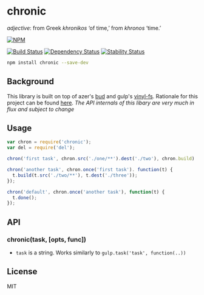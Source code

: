 # chronic 

*adjective*: from Greek *khronikos* ‘of time,’ from *khronos* ‘time.’

[![NPM](https://nodei.co/npm/chronic.png)](https://nodei.co/npm/chronic/)

[![Build Status](https://img.shields.io/travis/codingalchemy/chronic.svg?style=flat-square)](https://travis-ci.org/codingalchemy/chronic)
[![Dependency Status](https://img.shields.io/david/codingalchemy/chronic.svg?style=flat-square)](https://david-dm.org/codingalchemy/chronic)
[![Stability Status](https://img.shields.io/badge/stability-unstable-orange.svg?style=flat-square)](https://github.com/dominictarr/stability#experimental)

```bash
npm install chronic --save-dev
```

## Background

This library is built on top of azer's [bud](https://github.com/azer/bud) and gulp's [vinyl-fs](https://github.com/wearefractal/vinyl-fs). Rationale for this project can be found [here](https://github.com/codingalchemy/chronic/blob/master/RATIONALE.md).
*The API internals of this libary are very much in flux and subject to change*


## Usage

``` js
var chron = require('chronic');
var del = require('del');

chron('first task', chron.src('./one/**').dest('./two'), chron.build)

chron('another task', chron.once('first task'). function(t) {
  t.build(t.src('./two/**'), t.dest('./three'));
});

chron('default', chron.once('another task'), function(t) {
  t.done();
});


```

## API

### chronic(task, [opts, func])

- `task` is a string. Works similarly to `gulp.task('task', function(..))`




## License

MIT